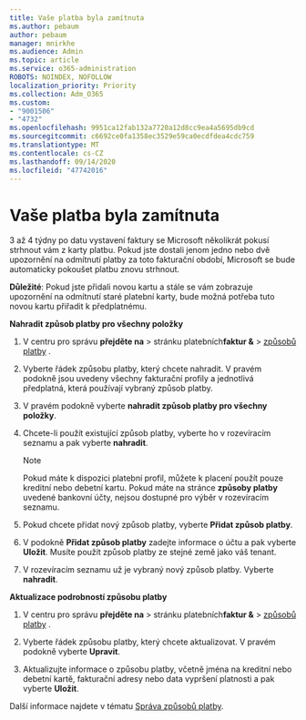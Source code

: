 ```yaml
---
title: Vaše platba byla zamítnuta
ms.author: pebaum
author: pebaum
manager: mnirkhe
ms.audience: Admin
ms.topic: article
ms.service: o365-administration
ROBOTS: NOINDEX, NOFOLLOW
localization_priority: Priority
ms.collection: Adm_O365
ms.custom:
- "9001506"
- "4732"
ms.openlocfilehash: 9951ca12fab132a7720a12d8cc9ea4a5695db9cd
ms.sourcegitcommit: c6692ce0fa1358ec3529e59ca0ecdfdea4cdc759
ms.translationtype: MT
ms.contentlocale: cs-CZ
ms.lasthandoff: 09/14/2020
ms.locfileid: "47742016"
---
```

# <a name="your-payment-was-declined"></a>Vaše platba byla zamítnuta

3 až 4 týdny po datu vystavení faktury se Microsoft několikrát pokusí strhnout vám z karty platbu.  Pokud jste dostali jenom jedno nebo dvě upozornění na odmítnutí platby za toto fakturační období, Microsoft se bude automaticky pokoušet platbu znovu strhnout.  

**Důležité**: Pokud jste přidali novou kartu a stále se vám zobrazuje upozornění na odmítnutí staré platební karty, bude možná potřeba tuto novou kartu přiřadit k předplatnému.

**Nahradit způsob platby pro všechny položky**

1. V centru pro správu **přejděte na**  >  stránku platebních**faktur &**  >  [způsobů platby](https://go.microsoft.com/fwlink/p/?linkid=2018806) .

2. Vyberte řádek způsobu platby, který chcete nahradit. V pravém podokně jsou uvedeny všechny fakturační profily a jednotlivá předplatná, která používají vybraný způsob platby.

3. V pravém podokně vyberte **nahradit způsob platby pro všechny položky**.

4. Chcete-li použít existující způsob platby, vyberte ho v rozevíracím seznamu a pak vyberte **nahradit**.

    > [!NOTE]
    > Pokud máte k dispozici platební profil, můžete k placení použít pouze kreditní nebo debetní kartu. Pokud máte na stránce **způsoby platby** uvedené bankovní účty, nejsou dostupné pro výběr v rozevíracím seznamu.

5. Pokud chcete přidat nový způsob platby, vyberte **Přidat způsob platby**.

6. V podokně **Přidat způsob platby** zadejte informace o účtu a pak vyberte **Uložit**. Musíte použít způsob platby ze stejné země jako váš tenant.

7. V rozevíracím seznamu už je vybraný nový způsob platby. Vyberte **nahradit**.

**Aktualizace podrobností způsobu platby**

1. V centru pro správu **přejděte na**  >  stránku platebních**faktur &**  >  [způsobů platby](https://go.microsoft.com/fwlink/p/?linkid=2018806) .

2. Vyberte řádek způsobu platby, který chcete aktualizovat. V pravém podokně vyberte **Upravit**.

3. Aktualizujte informace o způsobu platby, včetně jména na kreditní nebo debetní kartě, fakturační adresy nebo data vypršení platnosti a pak vyberte **Uložit**.

Další informace najdete v tématu [Správa způsobů platby](https://docs.microsoft.com/microsoft-365/commerce/billing-and-payments/manage-payment-methods).